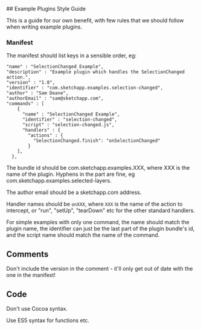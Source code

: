 ## Example Plugins Style Guide

This is a guide for our own benefit, with few rules that we should follow when writing example plugins.


### Manifest

The manifest should list keys in a sensible order, eg:

```
"name" : "SelectionChanged Example",
"description" : "Example plugin which handles the SelectionChanged action.",
"version" : "1.0",
"identifier" : "com.sketchapp.examples.selection-changed",
"author" : "Sam Deane",
"authorEmail" : "sam@sketchapp.com",
"commands" : [
    {
      "name" : "SelectionChanged Example",
      "identifier" : "selection-changed",
      "script" : "selection-changed.js",
      "handlers" : {
        "actions" : {
          "SelectionChanged.finish": "onSelectionChanged"
        }
    ],
  },
```

The bundle id should be com.sketchapp.examples.XXX, where XXX is the name of the plugin. Hyphens in the <name> part are fine, eg com.sketchapp.examples.selected-layers.

The author email should be a sketchapp.com address.

Handler names should be `onXXX`, where `XXX` is the name of the action to intercept, or "run", "setUp", "tearDown" etc for the other standard handlers.

For simple examples with only one command, the name should match the plugin name, the identifier can just be the last part of the plugin bundle's id, and the script name should match the name of the command.


## Comments

Don't include the version in the comment - it'll only get out of date with the one in the manifest!

## Code

Don't use Cocoa syntax.

Use ES5 syntax for functions etc.





```
